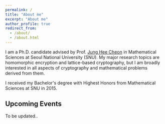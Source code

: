 ```yaml
---
permalink: /
title: "About me"
excerpt: "About me"
author_profile: true
redirect_from: 
  - /about/
  - /about.html
---
```


I am a Ph.D. candidate advised by Prof. [Jung Hee Cheon](http://www.math.snu.ac.kr/~jhcheon/xe2/) in Mathematical Sciences at Seoul National University (SNU).
My major research topics are homomorphic encryption and lattice-based cryptography, but I am broadly interested in all aspects of cryptography and mathematical problems derived from them. 

I received my Bachelor's degree with Highest Honors from Mathematical Sciences at SNU in 2015.


## Upcoming Events

To be updated..